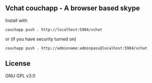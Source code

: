 ## Vchat couchapp - A browser based skype

Install with 
    
    couchapp push . http://localhost:5984/vchat

or (if you have security turned on)

    couchapp push . http://adminname:adminpass@localhost:5984/vchat
  

## License

GNU GPL v3.0
